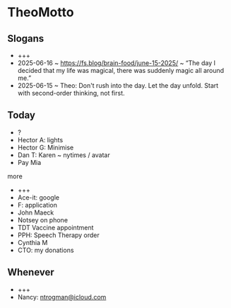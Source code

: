 # TheoMotto

## Slogans

* +++
* 2025-06-16 ~ https://fs.blog/brain-food/june-15-2025/ ~ “The day I decided that my life was magical, there was suddenly magic all around me.”
* 2025-06-15 ~ Theo: Don't rush into the day. Let the day unfold. Start with second-order thinking, not first. 

## Today

* ?
* Hector A: lights
* Hector G: Minimise
* Dan T: Karen ~ nytimes / avatar
* Pay Mia

more

* +++
* Ace-it: google 
* F: application
* John Maeck
* Notsey on phone
* TDT Vaccine appointment
* PPH: Speech Therapy order
* Cynthia M
* CTO: my donations

## Whenever

* +++
* Nancy: ntrogman@icloud.com

